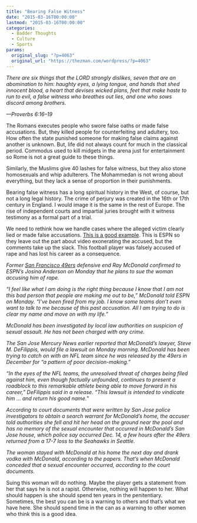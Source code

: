 ```yaml
---
title: "Bearing False Witness"
date: "2015-03-16T00:00:00"
lastmod: "2015-03-16T00:00:00"
categories:
  - Badder Thoughts
  - Culture
  - Sports
params:
  original_slug: "?p=4063"
  original_url: "https://thezman.com/wordpress/?p=4063"
---
```


*There are six things that the L<span class="smallcaps">ORD</span>
strongly dislikes, seven that are an abomination to him: haughty eyes, a
lying tongue, and hands that shed innocent blood, a heart that devises
wicked plans, feet that make haste to run to evil, a false witness who
breathes out lies, and one who sows discord among brothers.*

*—<span class="nourlexpansion nowrap">Proverbs 6:16–19</span>*

The Romans executes people who swore false oaths or made false
accusations. But, they killed people for counterfeiting and adultery,
too. How often the state punished someone for making false claims
against another is unknown. But, life did not always count for much in
the classical period. Commodus used to kill midgets in the arena just
for entertainment so Rome is not a great guide to these things.

Similarly, the Muslims give 40 lashes for false witness, but they also
stone homosexuals and whip adulterers. The Mohammedan is not wrong about
everything, but they lack a sense of proportion in their punishments.

Bearing false witness has a long spiritual history in the West, of
course, but not a long legal history. The crime of perjury was created
in the 16th or 17th century in England. I would image it is the same in
the rest of Europe. The rise of independent courts and impartial juries
brought with it witness testimony as a formal part of a trial.

We need to rethink how we handle cases where the alleged victim clearly
lied or made false accusations. <a
href="http://espn.go.com/nfl/story/_/id/12492877/ray-mcdonald-sue-rape-accuser-defamation"
rel="noopener" target="_blank">This is a good example</a>. This is ESPN
so they leave out the part about video exonerating the accused, but the
comments take up the slack. This football player was falsely accused of
rape and has lost his career as a consequence.

*Former [San Francisco
49ers](http://espn.go.com/nfl/team/_/name/sf/san-francisco-49ers)
defensive end Ray McDonald confirmed to ESPN’s Josina Anderson on Monday
that he plans to sue the woman accusing him of rape.*

*“I feel like what I am doing is the right thing because I know that I
am not this bad person that people are making me out to be,” McDonald
told ESPN on Monday. “I’ve been fired from my job. I know some teams
don’t even want to talk to me because of this past accusation. All I am
trying to do is clear my name and move on with my life.”*

*McDonald has been investigated by local law authorities on suspicion of
sexual assault. He has not been charged with any crime.*

*The San Jose Mercury News earlier reported that McDonald’s lawyer,
Steve M. DeFilippis, would file a lawsuit on Monday morning. McDonald
has been trying to catch on with an NFL team since he was released by
the 49ers in December for “a pattern of poor decision-making.”*

*“In the eyes of the NFL teams, the unresolved threat of charges being
filed against him, even though factually unfounded, continues to present
a roadblock to this remarkable athlete being able to move forward in his
career,” DeFilippis said in a release. “This lawsuit is intended to
vindicate him … and return his good name.”*

*According to court documents that were written by San Jose police
investigators to obtain a search warrant for McDonald’s home, the
accuser told authorities she fell and hit her head on the ground near
the pool and has no memory of the sexual encounter that occurred in
McDonald’s San Jose house, which police say occurred Dec. 14, a few
hours after the 49ers returned from a 17-7 loss to the Seahawks in
Seattle.*

*The woman stayed with McDonald at his home the next day and drank vodka
with McDonald, according to the papers. That’s when McDonald conceded
that a sexual encounter occurred, according to the court documents.*

Suing this woman will do nothing. Maybe the player gets a statement from
her that says he is not a rapist. Otherwise, nothing will happen to her.
What should happen is she should spend ten years in the penitentiary.
Sometimes, the best you can be is a warning to others and that’s what we
have here. She should spend time in the can as a warning to other women
who think this is a good idea.
